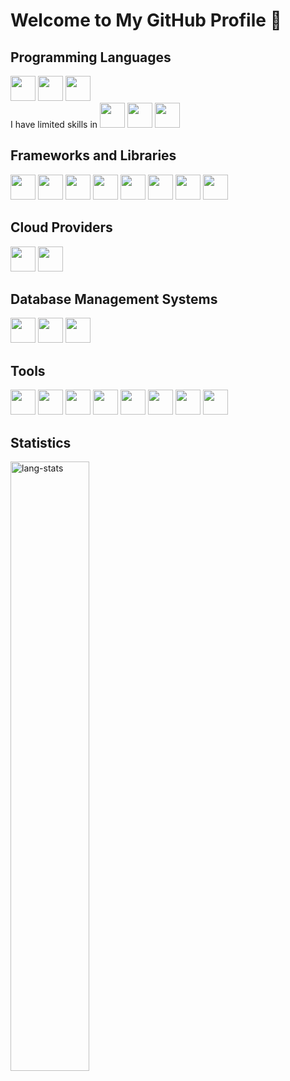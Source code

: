 <h1 align="left">Welcome to My GitHub Profile 👋</h1>

<!--
**AbdullahHinnawi/AbdullahHinnawi** is a ✨ _special_ ✨ repository because its `README.md` (this file) appears on your GitHub profile.

Here are some ideas to get you started:

- 🔭 I’m currently working on ...
- 🌱 I’m currently learning ...
- 👯 I’m looking to collaborate on ...
- 🤔 I’m looking for help with ...
- 💬 Ask me about ...
- 📫 How to reach me: ...
- 😄 Pronouns: ...
- ⚡ Fun fact: ...
-->

## Programming Languages

<p>
<img width="40px" src="https://cdn.jsdelivr.net/gh/devicons/devicon/icons/javascript/javascript-original.svg" />
<img width="40px" src="https://cdn.jsdelivr.net/gh/devicons/devicon/icons/typescript/typescript-original.svg" />
<img width="40px" src="https://cdn.jsdelivr.net/gh/devicons/devicon/icons/java/java-original-wordmark.svg" />
<br>
I have limited skills in
<img width="40px" src="https://cdn.jsdelivr.net/gh/devicons/devicon/icons/c/c-original.svg" />
<img width="40px" src="https://cdn.jsdelivr.net/gh/devicons/devicon/icons/csharp/csharp-original.svg" />
<img width="40px" src="https://cdn.jsdelivr.net/gh/devicons/devicon/icons/cplusplus/cplusplus-original.svg" />
</p>

## Frameworks and Libraries

<p>
<img width="40px" src="https://cdn.jsdelivr.net/gh/devicons/devicon/icons/react/react-original.svg" />
<img width="40px" src="https://cdn.jsdelivr.net/gh/devicons/devicon/icons/redux/redux-original.svg" />
<img width="40px" src="https://cdn.jsdelivr.net/gh/devicons/devicon/icons/materialui/materialui-original.svg" />
<img width="40px" src="https://cdn.jsdelivr.net/gh/devicons/devicon/icons/nextjs/nextjs-line.svg" />
<img width="40px" src="https://cdn.jsdelivr.net/gh/devicons/devicon/icons/vuejs/vuejs-original.svg" />
<img width="40px" src="https://cdn.jsdelivr.net/gh/devicons/devicon/icons/nodejs/nodejs-original.svg" />
<img width="40px" src="https://cdn.jsdelivr.net/gh/devicons/devicon/icons/express/express-original.svg" />
<img width="40px" src="https://cdn.jsdelivr.net/gh/devicons/devicon/icons/spring/spring-original.svg" />
</p>

## Cloud Providers

<p>
<img width="40px" src="https://cdn.jsdelivr.net/gh/devicons/devicon/icons/googlecloud/googlecloud-original.svg" />
<img width="40px" src="https://cdn.jsdelivr.net/gh/devicons/devicon/icons/amazonwebservices/amazonwebservices-plain-wordmark.svg" />
</p>

## Database Management Systems

<p>
<img width="40px" src="https://cdn.jsdelivr.net/gh/devicons/devicon/icons/mysql/mysql-plain.svg" />
<img width="40px" src="https://cdn.jsdelivr.net/gh/devicons/devicon/icons/mongodb/mongodb-original-wordmark.svg" />
<img width="40px" src="https://cdn.jsdelivr.net/gh/devicons/devicon/icons/postgresql/postgresql-original-wordmark.svg" />
</p>

## Tools

<p>
<img width="40px" src="https://cdn.jsdelivr.net/gh/devicons/devicon/icons/git/git-original.svg" />
<img width="40px" src="https://cdn.jsdelivr.net/gh/devicons/devicon/icons/github/github-original.svg" />
<img width="40px" src="https://cdn.jsdelivr.net/gh/devicons/devicon/icons/gitlab/gitlab-original.svg" />
<img width="40px" src="https://cdn.jsdelivr.net/gh/devicons/devicon/icons/bitbucket/bitbucket-original.svg" />
<img width="40px" src="https://cdn.jsdelivr.net/gh/devicons/devicon/icons/vscode/vscode-original.svg" />
<img width="40px" src="https://cdn.jsdelivr.net/gh/devicons/devicon/icons/webstorm/webstorm-original.svg" />
<img width="40px" src="https://cdn.jsdelivr.net/gh/devicons/devicon/icons/intellij/intellij-original.svg" />
<img width="40px" src="https://cdn.jsdelivr.net/gh/devicons/devicon/icons/visualstudio/visualstudio-plain.svg" />
</p>

## Statistics

<p>
<img width="50%" src="https://github-readme-stats.vercel.app/api/top-langs/?username=AbdullahHinnawi&size_weight=0.5&count_weight=0.5&exclude_repo=Metropolia&hide=html,Vue,Makefile,CMake,CSS,SCSS,Shell,Procfile&layout=compact" alt="lang-stats">
</p>

<!-- https://github.com/anuraghazra/github-readme-stats -->
<!--
[![Top Langs](https://github-readme-stats.vercel.app/api/top-langs/?username=AbdullahHinnawi&size_weight=0.5&count_weight=0.5&exclude_repo=Metropolia&hide=html,Vue,Makefile&layout=compact)](https://github.com/anuraghazra/github-readme-stats)
-->

<!-- https://devicon.dev/ -->
<!--
## Technical Skills

<link rel="stylesheet" href="https://cdn.jsdelivr.net/gh/devicons/devicon@v2.15.1/devicon.min.css">

### Programming Languages

<i class="devicon-javascript-plain colored" style="font-size:36px;"></i>
<i class="devicon-typescript-plain colored" style="font-size:36px;"></i>
<i class="devicon-java-plain-wordmark" style="font-size:36px;"></i>

I have limited skills in
<i class="devicon-c-plain colored" style="font-size:36px;"></i>
<i class="devicon-csharp-plain-wordmark colored" style="font-size:36px;"></i>
<i class="devicon-cplusplus-plain colored" style="font-size:36px;"></i>

### Frameworks and Libraries

<i class="devicon-react-original colored" style="font-size:36px;"></i>
<i class="devicon-redux-original colored" style="font-size:36px;"></i>
<i class="devicon-materialui-plain colored" style="font-size:36px;"></i>
<i class="devicon-nextjs-line" style="font-size:36px;"></i>
<i class="devicon-vuejs-plain colored" style="font-size:36px;"></i>
<i class="devicon-nodejs-plain colored" style="font-size:36px;"></i>
<i class="devicon-express-original-wordmark" style="font-size:36px;"></i>
<i class="devicon-spring-plain-wordmark colored" style="font-size:36px;"></i>

### Cloud Providers

<img width="36px" height="36px" src="https://cdn.jsdelivr.net/gh/devicons/devicon/icons/googlecloud/googlecloud-original.svg" />
<img width="36px" height="36px" src="https://cdn.jsdelivr.net/gh/devicons/devicon/icons/amazonwebservices/amazonwebservices-plain-wordmark.svg" />

### Database Management Systems

<img width="36px" height="36px" src="https://cdn.jsdelivr.net/gh/devicons/devicon/icons/mysql/mysql-plain.svg" />
<img width="36px" height="36px" src="https://cdn.jsdelivr.net/gh/devicons/devicon/icons/mongodb/mongodb-original-wordmark.svg" />
<img width="36px" height="36px" src="https://cdn.jsdelivr.net/gh/devicons/devicon/icons/postgresql/postgresql-original-wordmark.svg" />

#### Tools

<img width="36px" height="36px" src="https://cdn.jsdelivr.net/gh/devicons/devicon/icons/git/git-original.svg" />
<i class="devicon-github-original" style="font-size:36px;"></i>
<img width="36px" height="36px" src="https://cdn.jsdelivr.net/gh/devicons/devicon/icons/gitlab/gitlab-original.svg" />
<img width="36px" height="36px" src="https://cdn.jsdelivr.net/gh/devicons/devicon/icons/bitbucket/bitbucket-original.svg" />
<img width="36px" height="36px" src="https://cdn.jsdelivr.net/gh/devicons/devicon/icons/vscode/vscode-original.svg" />
<img width="36px" height="36px" src="https://cdn.jsdelivr.net/gh/devicons/devicon/icons/webstorm/webstorm-original.svg" />
<img width="36px" height="36px" src="https://cdn.jsdelivr.net/gh/devicons/devicon/icons/intellij/intellij-original.svg" />
<img width="36px" height="36px" src="https://cdn.jsdelivr.net/gh/devicons/devicon/icons/visualstudio/visualstudio-plain.svg" />
-->
